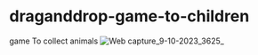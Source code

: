 # draganddrop-game-to-children
game To collect animals
![Web capture_9-10-2023_3625_](https://github.com/KarimanOmar/draganddrop-and-geolocation-task/assets/144020480/2f13bb8f-10f2-4f9d-a500-dc961173e62f)
